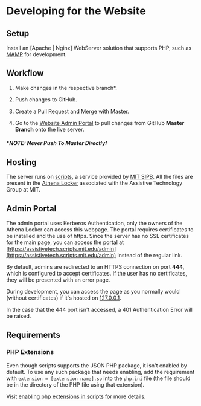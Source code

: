 # Developing for the Website

## Setup

Install an [Apache | Nginx] WebServer solution that supports PHP, such as [MAMP](https://www.mamp.info/en/) for development.

## Workflow

1. Make changes in the respective branch*.

2. Push changes to GitHub.

3. Create a Pull Request and Merge with Master.

3. Go to the [Website Admin Portal](https://assistivetech.scripts.mit.edu/admin) to pull changes from GitHub **Master Branch** onto the live server.

#### **NOTE: Never Push To Master Directly!*

## Hosting

The server runs on [scripts](https://scripts.mit.edu/), a service provided by [MIT SIPB](https://sipb.mit.edu/). All the files are present in the [Athena Locker](https://ist.mit.edu/lockers) associated with the Assistive Technology Group at MIT.

## Admin Portal

The admin portal uses Kerberos Authentication, only the owners of the Athena Locker can access this webpage. The portal requires certificates to be installed and the use of https. Since the server has no SSL certificates for the main page, you can access the portal at [https://assistivetech.scripts.mit.edu/admin](https://assistivetech.scripts.mit.edu/admin) instead of the regular link.

By default, admins are redirected to an HTTPS connection on port **444**, which is configured to accept certificates. If the user has no certificates, they will be presented with an error page.

During development, you can access the page as you normally would (without certificates) if it's hosted on [127.0.0.1](127.0.0.1).

In the case that the 444 port isn't accessed, a 401 Authentication Error will be raised.

## Requirements

### PHP Extensions

Even though scripts supports the JSON PHP package, it isn't enabled by default. To use any such package that needs enabling, add the requirement with `extension = [extension name].so` into the `php.ini` file (the file should be in the directory of the PHP file using that extension).

Visit [enabling php extensions in scripts](https://scripts.mit.edu/faq/64/how-do-i-enable-additional-php-extensions) for more details.


